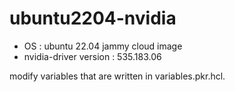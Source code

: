 # ubuntu2204-nvidia

* OS : ubuntu 22.04 jammy cloud image
* nvidia-driver version : 535.183.06

modify variables that are written in variables.pkr.hcl.
